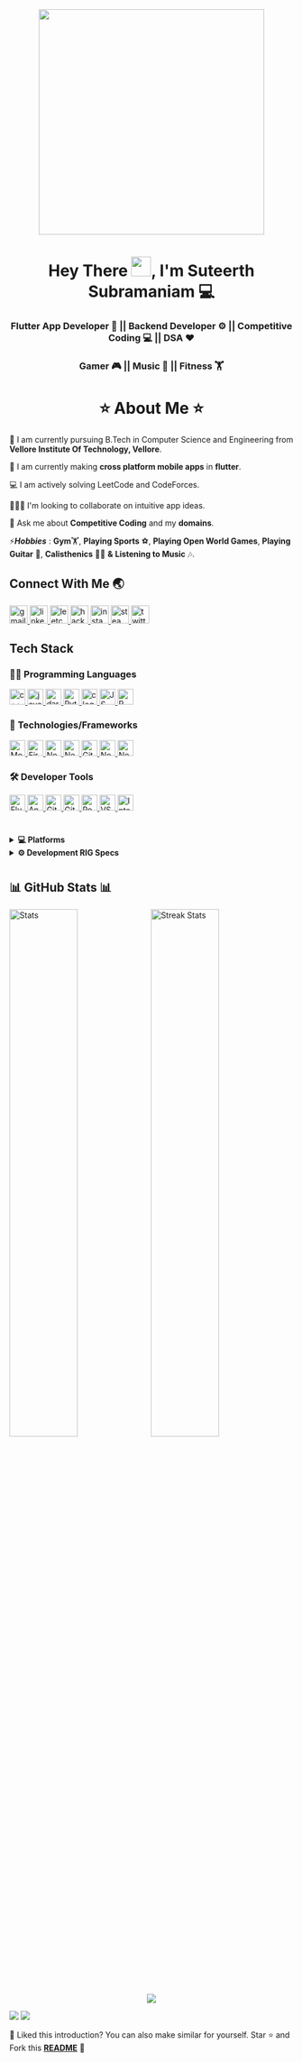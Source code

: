 <div align="center">
  <img height = "400px" src="https://user-images.githubusercontent.com/98741486/180661116-5beb08a8-d293-4873-9a19-4bfbfe18e723.gif"
= />
</div>
<h1 align="center"> Hey There <img src=https://user-images.githubusercontent.com/98741486/180621020-83c6fe62-f8e4-41ad-bad0-87e1630e78a5.gif width="35px" height="35px">, I'm Suteerth Subramaniam </a>💻</h1>

<h3 align="center"> Flutter App Developer 📱 || Backend Developer ⚙️ || Competitive Coding 💻 || DSA ❤️ </h3>
<h3 align="center"> Gamer 🎮 || Music 🎸 || Fitness 🏋️ </h3>

 
<h1 align="center"> ⭐ About Me ⭐ </h1>

🏫 I am currently pursuing B.Tech in Computer Science and Engineering from **Vellore Institute Of Technology, Vellore**.

📱 I am currently making **cross platform mobile apps** in **flutter**.

💻 I am actively solving LeetCode and CodeForces.

🧑‍🤝‍🧑 I'm looking to collaborate on intuitive app ideas.

💭 Ask me about **Competitive Coding** and my **domains**.

⚡***Hobbies*** : **Gym**🏋️, **Playing Sports** ⚽, **Playing Open World Games**, **Playing Guitar** 🎸, **Calisthenics** 🤸‍♂️ **&** **Listening to Music** 🎶.

## Connect With Me 🌏
<div align="left">
  <a href="mailto:suteerth.work@gmail.com" target="_blank">
    <img src="https://img.shields.io/static/v1?message=Gmail&logo=gmail&label=&color=D14836&logoColor=white&labelColor=&style=for-the-badge" height="32" alt="gmail logo"  />
  </a>
  <a href="https://www.linkedin.com/in/suteerth-subramaniam/" target="_blank">
    <img src="https://img.shields.io/static/v1?message=LinkedIn&logo=linkedin&label=&color=0077B5&logoColor=white&labelColor=&style=for-the-badge" height="32" alt="linkedin logo"  />
  </a>
  <a href="https://leetcode.com/iamsuteerth/" target="_blank">
    <img src="https://img.shields.io/badge/-LeetCode-FFA116?style=for-the-badge&logo=LeetCode&logoColor=black" height="32" alt="leetcode logo"  />
  </a>
  <a href="https://www.hackerrank.com/suteerth1" target="_blank">
    <img src="https://img.shields.io/badge/-Hackerrank-2EC866?style=for-the-badge&logo=HackerRank&logoColor=white" height="32" alt="hackerrank logo"  />
  </a>
  <a href="https://instagram.com/iamsuteerth" target="_blank">
    <img src="https://img.shields.io/badge/Instagram-E4405F?style=for-the-badge&logo=instagram&logoColor=white" height="32" alt="instagram logo"  />
  </a>
  <a href="https://steamcommunity.com/id/drbullah/" target="_blank">
    <img src="https://img.shields.io/badge/Steam-000000?style=for-the-badge&logo=steam&logoColor=white" height="32" alt="steam logo"  />
  </a>
  <a href="https://twitter.com/iamsuteerth" target="_blank">
    <img src="https://img.shields.io/badge/Twitter-1DA1F2?style=for-the-badge&logo=twitter&logoColor=white" height="32" alt="twitter logo"  />
  </a>
</div>

## Tech Stack

### 👨‍💻 **Programming Languages**
<a href="https://isocpp.org/" target="_blank">
    <img src="https://img.shields.io/badge/C%2B%2B-00599C?style=for-the-badge&logo=c%2B%2B&logoColor=white" height="28" alt="c++ logo"  />
</a>
<a href="https://dev.java/learn/getting-started-with-java/" target="_blank">
    <img src="https://img.shields.io/badge/Java-ED8B00?style=for-the-badge&logo=openjdk&logoColor=white" height="28" alt="java logo"  />
</a>
<a href="https://dart.dev/" target="_blank">
    <img src="https://img.shields.io/badge/Dart-0175C2?style=for-the-badge&logo=dart&logoColor=white" height="28" alt="dart logo"  />
</a>
<a href="https://www.python.org" target="_blank">
    <img src="https://img.shields.io/badge/Python-FFD43B?style=for-the-badge&logo=python&logoColor=blue" height="28" alt="Python logo"  />
</a>
<a href="https://www.cprogramming.com/" target="_blank">
    <img src="https://img.shields.io/badge/C-00599C?style=for-the-badge&logo=c&logoColor=white" height="28" alt="c logo"  />
</a>
<a href="https://developer.mozilla.org/en-US/docs/Web/JavaScript" target="_blank">
    <img src="https://img.shields.io/badge/JavaScript-323330?style=for-the-badge&logo=javascript&logoColor=F7DF1E" height="28" alt="JS logo"  />
</a>
<a href="https://www.r-project.org/about.html" target="_blank">
    <img src="https://img.shields.io/badge/R-276DC3?style=for-the-badge&logo=r&logoColor=white" height="28" alt="R logo"  />
</a>

 ### 🚀 **Technologies/Frameworks**
<a href="https://www.mongodb.com/atlas/database" target="_blank">
    <img src="https://img.shields.io/badge/MongoDB-4EA94B?style=for-the-badge&logo=mongodb&logoColor=white" height="28" alt="MongoDB logo"  />
</a>
<a href="https://firebase.google.com/" target="_blank">
    <img src="https://img.shields.io/badge/firebase-ffca28?style=for-the-badge&logo=firebase&logoColor=black" height="28" alt="Firebase logo"  />
</a>
<a href="https://nodejs.org/en" target="_blank">
    <img src="https://img.shields.io/badge/Node%20js-339933?style=for-the-badge&logo=nodedotjs&logoColor=white" height="28" alt="NodeJS logo"  />
</a>
<a href="https://www.mysql.com/" target="_blank">
    <img src="https://img.shields.io/badge/MySQL-005C84?style=for-the-badge&logo=mysql&logoColor=white" height="28" alt="NodeJS logo"  />
</a>
<a href="https://socket.io/" target="_blank">
    <img src="https://img.shields.io/badge/Socket.io-010101?&style=for-the-badge&logo=Socket.io&logoColor=white" height="28" alt="GitHub logo"  />
</a>
<a href="https://mui.com/material-ui/" target="_blank">
    <img src="https://img.shields.io/badge/Material%20UI-007FFF?style=for-the-badge&logo=mui&logoColor=white" height="28" alt="NodeJS logo"  />
</a>
<a href="https://www.sqlite.org/" target="_blank">
    <img src="https://img.shields.io/badge/SQLite-07405E?style=for-the-badge&logo=sqlite&logoColor=white" height="28" alt="NodeJS logo"  />
</a>


### 🛠️ **Developer Tools**
<a href="https://flutter.dev/" target="_blank">
    <img src="https://img.shields.io/badge/Flutter-02569B?style=for-the-badge&logo=flutter&logoColor=white" height="28" alt="Flutter logo"  />
</a>
<a href="https://developer.android.com/studio?gclid=Cj0KCQjwuO6WBhDLARIsAIdeyDLhYMRh5aNJJ1P9ih5sfJVS6TSwy4NgaUpwJiA9oy2y7vT_RQNyymcaAlM7EALw_wcB&gclsrc=aw.ds" target="_blank">
    <img src="https://img.shields.io/badge/Android_Studio-3DDC84?style=for-the-badge&logo=android-studio&logoColor=white" height="28" alt="Android Studio logo"  />
</a>
<a href="https://git-scm.com/" target="_blank">
    <img src="https://img.shields.io/badge/GIT-E44C30?style=for-the-badge&logo=git&logoColor=white" height="28" alt="Git logo"  />
</a>
<a href="https://github.com/iamsuteerth/" target="_blank">
    <img src="https://img.shields.io/badge/GitHub-100000?style=for-the-badge&logo=github&logoColor=white" height="28" alt="GitHub logo"  />
</a>
<a href="https://www.postman.com/" target="_blank">
    <img src="https://img.shields.io/badge/Postman-FF6C37?style=for-the-badge&logo=Postman&logoColor=white" height="28" alt="Postman logo"  />
</a>
<a href="https://code.visualstudio.com/" target="_blank">
    <img src="https://img.shields.io/badge/Visual_Studio_Code-0078D4?style=for-the-badge&logo=visual%20studio%20code&logoColor=white" height="28" alt="VSC logo"  />
</a>
<a href="https://www.jetbrains.com/idea/" target="_blank">
    <img src="https://img.shields.io/badge/IntelliJ_IDEA-000000.svg?style=for-the-badge&logo=intellij-idea&logoColor=white" height="28" alt="IntellJ IDEA logo"  />
</a>

#

<details>
  <summary><b> 💻 Platforms </b></summary>
  <br>
    <p align="left">
    <img src="https://img.shields.io/badge/Windows_11-0078d4?style=for-the-badge&logo=windows-11&logoColor=white" height="30" alt="Windows"  />
    <img src="https://img.shields.io/badge/Kali_Linux-557C94?style=for-the-badge&logo=kali-linux&logoColor=white" height="30" alt="Kali"  />
    <img src="https://img.shields.io/badge/Linux-FCC624?style=for-the-badge&logo=linux&logoColor=black" height="30" alt="Linux"  />
    <img src="https://img.shields.io/badge/Web-4285F4?style=for-the-badge&logo=Google-chrome&logoColor=white" height="30" alt="Web"  />
    <img src="https://img.shields.io/badge/Android-34A853?style=for-the-badge&logo=android&logoColor=white" height="30" alt="Android"  />
    </p>
</details>

<details>
  <summary><b> ⚙️ Development RIG Specs </b></summary>
  <br>
<p align="left">
<img src="https://img.shields.io/badge/ROG%20laptop-000000?style=for-the-badge&logo=republicofgamers&logoColor=red" height="30" alt="Laptop Manufacturer"  />
<img src="https://img.shields.io/badge/Ryzen_9_5900HX-ED1C24?style=for-the-badge&logo=amd&logoColor=white" height="30" alt="CPU Manufacturer" />
<img src="https://img.shields.io/badge/Radeon_RX_6800M-ED1C24?style=for-the-badge&logo=amd&logoColor=white" height="30" alt="GPU Manufacturer"  />
<img src="https://img.shields.io/badge/16%20GB_RAM-0071C5?style=for-the-badge&logo=kingstontechnology&logoColor=white" height="30" alt="RAM Manufacturer"  />
</p>
</details>

#

## 📊 GitHub Stats 📊
<div>
<img width="49%" alt="Stats" src="https://github-readme-stats.vercel.app/api?username=iamsuteerth&theme=github-dark&custom_title=Suteerth+Subramaniam's+GitHub+Stats&show_icons=true&locale=en"/>
<img width="49%" alt="Streak Stats" src="https://github-readme-streak-stats.herokuapp.com/?user=iamsuteerth&theme=shades-of-purple&hide_border=true"/>
<p align = "center">
<img src="https://github-readme-stats.vercel.app/api/top-langs/?username=iamsuteerth&theme=shades-of-purple&hide_border=true&include_all_commits=true&layout=compact&hide=jupyter%20notebook" />
</p>
</div>
<img src="https://user-images.githubusercontent.com/73097560/115834477-dbab4500-a447-11eb-908a-139a6edaec5c.gif"> 


<img src="https://user-images.githubusercontent.com/73097560/115834477-dbab4500-a447-11eb-908a-139a6edaec5c.gif">

:pushpin: Liked this introduction? You can also make similar for yourself. Star ⭐ and Fork this **[README](https://github.com/iamsuteerth/iamsuteerth)** :pencil:
